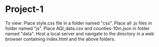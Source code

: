 # Project-1
To view: 
Place style.css file in a folder named "css". 
Place all .js files in folder named "js". 
Place AQI_data.csv and counties-10m.json in folder named "data". 
Host a local server and navigate to the directory in a web browser containing index.html and the above folders. 
